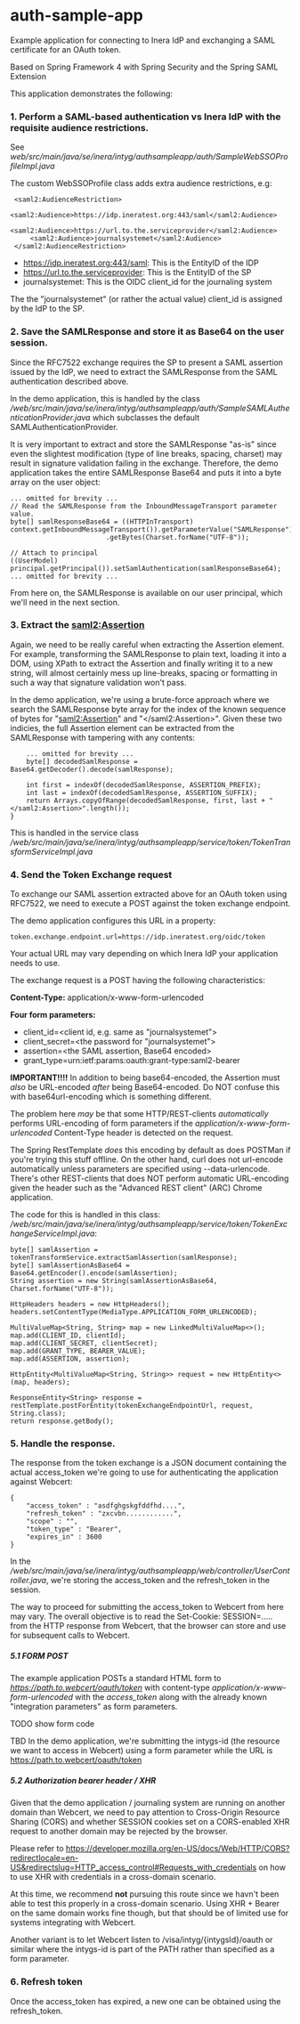 # auth-sample-app
Example application for connecting to Inera IdP and exchanging a SAML certificate for an OAuth token.

Based on Spring Framework 4 with Spring Security and the Spring SAML Extension

This application demonstrates the following:

### 1. Perform a SAML-based authentication vs Inera IdP with the requisite audience restrictions.
See _web/src/main/java/se/inera/intyg/authsampleapp/auth/SampleWebSSOProfileImpl.java_

The custom WebSSOProfile class adds extra audience restrictions, e.g:

     <saml2:AudienceRestriction>
         <saml2:Audience>https://idp.ineratest.org:443/saml</saml2:Audience>
         <saml2:Audience>https://url.to.the.serviceprovider</saml2:Audience>
         <saml2:Audience>journalsystemet</saml2:Audience> 
     </saml2:AudienceRestriction>
     
- https://idp.ineratest.org:443/saml: This is the EntityID of the IDP
- https://url.to.the.serviceprovider: This is the EntityID of the SP
- journalsystemet: This is the OIDC client_id for the journaling system

The the "journalsystemet" (or rather the actual value) client_id is assigned by the IdP to the SP.

### 2. Save the SAMLResponse and store it as Base64 on the user session.
Since the RFC7522 exchange requires the SP to present a SAML assertion issued by the IdP, we need to extract the SAMLResponse from the SAML authentication described above.

In the demo application, this is handled by the class _/web/src/main/java/se/inera/intyg/authsampleapp/auth/SampleSAMLAuthenticationProvider.java_ which subclasses the default SAMLAuthenticationProvider.

It is very important to extract and store the SAMLResponse "as-is" since even the slightest modification (type of line breaks, spacing, charset) may result in signature validation failing in the exchange. Therefore, the demo application takes the entire SAMLResponse Base64 and puts it into a byte array on the user object:

    ... omitted for brevity ...
    // Read the SAMLResponse from the InboundMessageTransport parameter value.
    byte[] samlResponseBase64 = ((HTTPInTransport) context.getInboundMessageTransport()).getParameterValue("SAMLResponse")
                            .getBytes(Charset.forName("UTF-8"));
    
    // Attach to principal
    ((UserModel) principal.getPrincipal()).setSamlAuthentication(samlResponseBase64);
    ... omitted for brevity ...

From here on, the SAMLResponse is available on our user principal, which we'll need in the next section.

### 3. Extract the <saml2:Assertion>
Again, we need to be really careful when extracting the Assertion element. For example, transforming the SAMLResponse to plain text, loading it into a DOM, using XPath to extract the Assertion and finally writing it to a new string, will almost certainly mess up line-breaks, spacing or formatting in such a way that signature validation won't pass.

In the demo application, we're using a brute-force approach where we search the SAMLResponse byte array for the index of the known sequence of bytes for "<saml2:Assertion>" and  "</saml2:Assertion>". Given these two indicies, the full Assertion element can be extracted from the SAMLResponse with tampering with any contents:

        ... omitted for brevity ...
        byte[] decodedSamlResponse = Base64.getDecoder().decode(samlResponse);
    
        int first = indexOf(decodedSamlResponse, ASSERTION_PREFIX);
        int last = indexOf(decodedSamlResponse, ASSERTION_SUFFIX);
        return Arrays.copyOfRange(decodedSamlResponse, first, last + "</saml2:Assertion>".length());
    }    

This is handled in the service class _/web/src/main/java/se/inera/intyg/authsampleapp/service/token/TokenTransformServiceImpl.java_

### 4. Send the Token Exchange request
To exchange our SAML assertion extracted above for an OAuth token using RFC7522, we need to execute a POST against the token exchange endpoint.

The demo application configures this URL in a property:

    token.exchange.endpoint.url=https://idp.ineratest.org/oidc/token
    
Your actual URL may vary depending on which Inera IdP your application needs to use.

The exchange request is a POST having the following characteristics:

**Content-Type:** application/x-www-form-urlencoded


**Four form parameters:**
- client_id=<client id, e.g. same as "journalsystemet">
- client_secret=<the password for "journalsystemet">
- assertion=<the SAML assertion, Base64 encoded>
- grant_type=urn:ietf:params:oauth:grant-type:saml2-bearer

**IMPORTANT!!!!** 
In addition to being base64-encoded, the Assertion must _also_ be URL-encoded _after_ being Base64-encoded. Do NOT confuse this with base64url-encoding which is something different.

The problem here _may_ be that some HTTP/REST-clients _automatically_ performs URL-encoding of form parameters if the _application/x-www-form-urlencoded_ Content-Type header is detected on the request.

The Spring RestTemplate _does_ this encoding by default as does POSTMan if you're trying this stuff offline. 
On the other hand, curl does not url-encode automatically unless parameters are specified using --data-urlencode. There's other REST-clients that does NOT perform automatic URL-encoding given the header such as the "Advanced REST client" (ARC) Chrome application.   
  
The code for this is handled in this class: _/web/src/main/java/se/inera/intyg/authsampleapp/service/token/TokenExchangeServiceImpl.java_:

    byte[] samlAssertion = tokenTransformService.extractSamlAssertion(samlResponse);
    byte[] samlAssertionAsBase64 = Base64.getEncoder().encode(samlAssertion);
    String assertion = new String(samlAssertionAsBase64, Charset.forName("UTF-8"));

    HttpHeaders headers = new HttpHeaders();
    headers.setContentType(MediaType.APPLICATION_FORM_URLENCODED);

    MultiValueMap<String, String> map = new LinkedMultiValueMap<>();
    map.add(CLIENT_ID, clientId);
    map.add(CLIENT_SECRET, clientSecret);
    map.add(GRANT_TYPE, BEARER_VALUE);
    map.add(ASSERTION, assertion);

    HttpEntity<MultiValueMap<String, String>> request = new HttpEntity<>(map, headers);

    ResponseEntity<String> response = restTemplate.postForEntity(tokenExchangeEndpointUrl, request, String.class);
    return response.getBody();
    

### 5. Handle the response.
The response from the token exchange is a JSON document containing the actual access_token we're going to use for authenticating the application against Webcert:

    {
        "access_token" : "asdfghgskgfddfhd....",
        "refresh_token" : "zxcvbn............",
        "scope" : "",
        "token_type" : "Bearer",
        "expires_in" : 3600
    }
In the _/web/src/main/java/se/inera/intyg/authsampleapp/web/controller/UserController.java_, we're storing the access_token and the refresh_token in the session.

The way to proceed for submitting the access_token to Webcert from here may vary. The overall objective is to read the Set-Cookie: SESSION=..... from the HTTP response from Webcert, that the browser can store and use for subsequent calls to Webcert.

##### 5.1 FORM POST
The example application POSTs a standard HTML form to _https://path.to.webcert/oauth/token_ with content-type _application/x-www-form-urlencoded_ with the _access_token_ along with the already known "integration parameters" as form parameters.

TODO show form code

TBD In the demo application, we're submitting the intygs-id (the resource we want to access in Webcert) using a form parameter while the URL is https://path.to.webcert/oauth/token

##### 5.2 Authorization bearer header / XHR
Given that the demo application / journaling system are running on another domain than Webcert, we need to pay attention to Cross-Origin Resource Sharing (CORS) and whether SESSION cookies set on a CORS-enabled XHR request to another domain may be rejected by the browser. 

Please refer to https://developer.mozilla.org/en-US/docs/Web/HTTP/CORS?redirectlocale=en-US&redirectslug=HTTP_access_control#Requests_with_credentials on how to use XHR with credentials in a cross-domain scenario.

At this time, we recommend **not** pursuing this route since we havn't been able to test this properly in a cross-domain scenario. Using XHR + Bearer on the same domain works fine though, but that should be of limited use for systems integrating with Webcert.

Another variant is to let Webcert listen to /visa/intyg/{intygsId}/oauth or similar where the intygs-id is part of the PATH rather than specified as a form parameter.


### 6. Refresh token
Once the access_token has expired, a new one can be obtained using the refresh_token.